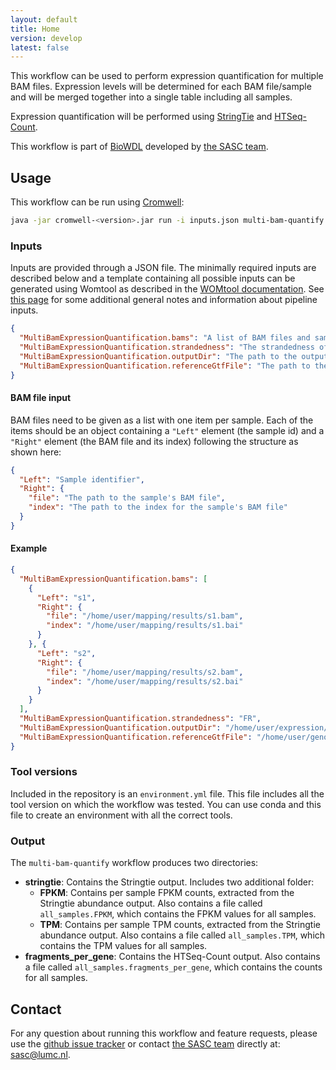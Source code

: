 ```yaml
---
layout: default
title: Home
version: develop
latest: false
---
```


This workflow can be used to perform expression quantification for multiple
BAM files. Expression levels will be determined for each BAM file/sample
and will be merged together into a single table including all samples.

Expression quantification will be performed using
[StringTie](https://ccb.jhu.edu/software/stringtie/) and
[HTSeq-Count](http://htseq.readthedocs.io/en/master/count.html).

This workflow is part of [BioWDL](https://biowdl.github.io/)
developed by [the SASC team](http://sasc.lumc.nl/).

## Usage
This workflow can be run using
[Cromwell](http://cromwell.readthedocs.io/en/stable/):
```bash
java -jar cromwell-<version>.jar run -i inputs.json multi-bam-quantify.wdl
```

### Inputs
Inputs are provided through a JSON file. The minimally required inputs are
described below and a template containing all possible inputs can be generated
using Womtool as described in the
[WOMtool documentation](http://cromwell.readthedocs.io/en/stable/WOMtool/).
See [this page](/inputs.html) for some additional general notes and information
about pipeline inputs.

```json
{
  "MultiBamExpressionQuantification.bams": "A list of BAM files and sample identifiers (see 'BAM file input' below)",
  "MultiBamExpressionQuantification.strandedness": "The strandedness of the samples: FR (forward-reverse), RF (reverse-forward) or None",
  "MultiBamExpressionQuantification.outputDir": "The path to the output directory.",
  "MultiBamExpressionQuantification.referenceGtfFile": "The path to the annotations GTF file. If not specified, Stringtie will be run unguided and the GTF file it produces will be used for HTSeq-Count",
}
```

#### BAM file input
BAM files need to be given as a list with one item per sample. Each of the
items should be an object containing a `"Left"` element (the sample id) and a
`"Right"` element (the BAM file and its index) following the structure as shown
here:
```json
{
  "Left": "Sample identifier",
  "Right": {
    "file": "The path to the sample's BAM file",
    "index": "The path to the index for the sample's BAM file"
  }
}
```

#### Example
```json
{
  "MultiBamExpressionQuantification.bams": [
    {
      "Left": "s1",
      "Right": {
        "file": "/home/user/mapping/results/s1.bam",
        "index": "/home/user/mapping/results/s1.bai"
      }
    }, {
      "Left": "s2",
      "Right": {
        "file": "/home/user/mapping/results/s2.bam",
        "index": "/home/user/mapping/results/s2.bai"
      }
    }
  ],
  "MultiBamExpressionQuantification.strandedness": "FR",
  "MultiBamExpressionQuantification.outputDir": "/home/user/expression/results",
  "MultiBamExpressionQuantification.referenceGtfFile": "/home/user/genomes/human/features/ensembl87.gtf"
}
```

### Tool versions
Included in the repository is an `environment.yml` file. This file includes
all the tool version on which the workflow was tested. You can use conda and
this file to create an environment with all the correct tools.

### Output
The `multi-bam-quantify` workflow produces two directories:
- **stringtie**: Contains the Stringtie output. Includes two additional folder:
  - **FPKM**: Contains per sample FPKM counts, extracted from the Stringtie
    abundance output. Also contains a file called `all_samples.FPKM`, which
    contains the FPKM values for all samples.
  - **TPM**: Contains per sample TPM counts, extracted from the Stringtie
    abundance output. Also contains a file called `all_samples.TPM`, which
    contains the TPM values for all samples.
- **fragments_per_gene**: Contains the HTSeq-Count output. Also contains a file
  called `all_samples.fragments_per_gene`, which contains the counts for all
  samples.

## Contact
<p>
  <!-- Obscure e-mail address for spammers -->
For any question about running this workflow and feature requests, please use
the
<a href='https://github.com/biowdl/expression-quantification/issues'>github issue tracker</a>
or contact
<a href='http://sasc.lumc.nl/'>the SASC team</a> directly at: <a href='&#109;&#97;&#105;&#108;&#116;&#111;&#58;&#115;&#97;&#115;&#99;&#64;&#108;&#117;&#109;&#99;&#46;&#110;&#108;'>
&#115;&#97;&#115;&#99;&#64;&#108;&#117;&#109;&#99;&#46;&#110;&#108;</a>.
</p>
